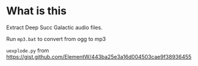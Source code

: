 # What is this

Extract Deep Succ Galactic audio files.

Run `mp3.bat` to convert from ogg to mp3



`uexplode.py` from https://gist.github.com/ElementW/443ba25e3a16d004503cae9f38936455